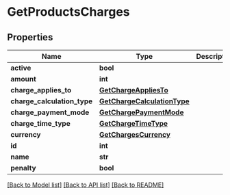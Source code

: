# GetProductsCharges

## Properties
Name | Type | Description | Notes
------------ | ------------- | ------------- | -------------
**active** | **bool** |  | [optional] 
**amount** | **int** |  | [optional] 
**charge_applies_to** | [**GetChargeAppliesTo**](GetChargeAppliesTo.md) |  | [optional] 
**charge_calculation_type** | [**GetChargeCalculationType**](GetChargeCalculationType.md) |  | [optional] 
**charge_payment_mode** | [**GetChargePaymentMode**](GetChargePaymentMode.md) |  | [optional] 
**charge_time_type** | [**GetChargeTimeType**](GetChargeTimeType.md) |  | [optional] 
**currency** | [**GetChargesCurrency**](GetChargesCurrency.md) |  | [optional] 
**id** | **int** |  | [optional] 
**name** | **str** |  | [optional] 
**penalty** | **bool** |  | [optional] 

[[Back to Model list]](../README.md#documentation-for-models) [[Back to API list]](../README.md#documentation-for-api-endpoints) [[Back to README]](../README.md)

